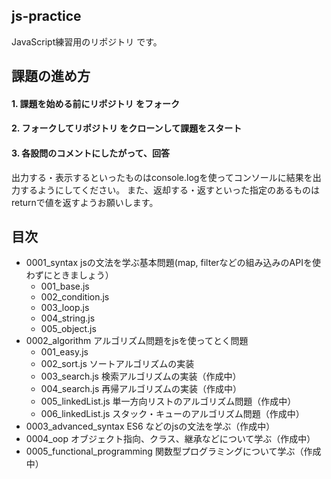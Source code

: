 

## js-practice

JavaScript練習用のリポジトリ です。

## 課題の進め方

#### 1. 課題を始める前にリポジトリ をフォーク

#### 2. フォークしてリポジトリ をクローンして課題をスタート

#### 3. 各設問のコメントにしたがって、回答

出力する・表示するといったものはconsole.logを使ってコンソールに結果を出力するようにしてください。
また、返却する・返すといった指定のあるものはreturnで値を返すようお願いします。

## 目次

- 0001_syntax jsの文法を学ぶ基本問題(map, filterなどの組み込みのAPIを使わずにときましょう）
   - 001_base.js
   - 002_condition.js
   - 003_loop.js
   - 004_string.js
   - 005_object.js
- 0002_algorithm アルゴリズム問題をjsを使ってとく問題
   - 001_easy.js
   - 002_sort.js ソートアルゴリズムの実装
   - 003_search.js 検索アルゴリズムの実装（作成中）
   - 004_search.js 再帰アルゴリズムの実装（作成中）
   - 005_linkedList.js 単一方向リストのアルゴリズム問題（作成中）
   - 006_linkedList.js スタック・キューのアルゴリズム問題（作成中）
- 0003_advanced_syntax ES6 などのjsの文法を学ぶ（作成中）
- 0004_oop オブジェクト指向、クラス、継承などについて学ぶ（作成中）
- 0005_functional_programming 関数型プログラミングについて学ぶ（作成中）

